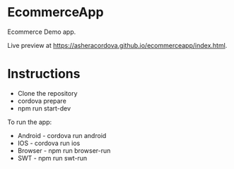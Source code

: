 # EcommerceApp

Ecommerce Demo app.

Live preview at https://asheracordova.github.io/ecommerceapp/index.html.

# Instructions
* Clone the repository
* cordova prepare
* npm run start-dev

To run the app:
* Android - cordova run android
* IOS - cordova run ios
* Browser - npm run browser-run
* SWT - npm run swt-run
